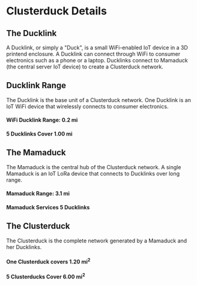 # Clusterduck Details

## The Ducklink

A Ducklink, or simply a "Duck", is a small WiFi-enabled IoT device in a 3D printend enclosure. A Ducklink can connect through WiFi to consumer electronics such as a phone or a laptop. Ducklinks connect to Mamaduck (the central server IoT device) to create a Clusterduck network.

## Ducklink Range

The Ducklink is the base unit of a Clusterduck network. One Ducklink is an IoT WiFi device that wirelessly connects to consumer electronics.


#### WiFi Ducklink Range: 0.2 mi

#### 5 Ducklinks Cover 1.00 mi

## The Mamaduck

The Mamaduck is the central hub of the Clusterduck network. A single Mamaduck is an IoT LoRa device that connects to Ducklinks over long range.


#### Mamaduck Range: 3.1 mi


#### Mamaduck Services 5 Ducklinks

## The Clusterduck

The Clusterduck is the complete network generated by a Mamaduck and her Ducklinks.


#### One Clusterduck covers 1.20 mi<sup>2</sup>

#### 5 Clusterducks Cover 6.00 mi<sup>2</sup>
